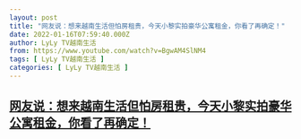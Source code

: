 ```yaml
---
layout: post
title: "网友说：想来越南生活但怕房租贵，今天小黎实拍豪华公寓租金，你看了再确定！"
date: 2022-01-16T07:59:40.000Z
author: LyLy TV越南生活
from: https://www.youtube.com/watch?v=BgwAM4SlNM4
tags: [ LyLy TV越南生活 ]
categories: [ LyLy TV越南生活 ]
---
```

<!--1642319980000-->
[网友说：想来越南生活但怕房租贵，今天小黎实拍豪华公寓租金，你看了再确定！](https://www.youtube.com/watch?v=BgwAM4SlNM4)
------

<div>

</div>
